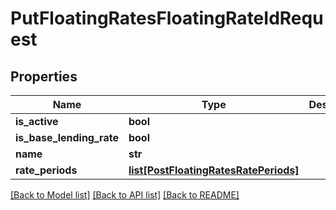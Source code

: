 # PutFloatingRatesFloatingRateIdRequest

## Properties
Name | Type | Description | Notes
------------ | ------------- | ------------- | -------------
**is_active** | **bool** |  | [optional] 
**is_base_lending_rate** | **bool** |  | [optional] 
**name** | **str** |  | [optional] 
**rate_periods** | [**list[PostFloatingRatesRatePeriods]**](PostFloatingRatesRatePeriods.md) |  | [optional] 

[[Back to Model list]](../README.md#documentation-for-models) [[Back to API list]](../README.md#documentation-for-api-endpoints) [[Back to README]](../README.md)

